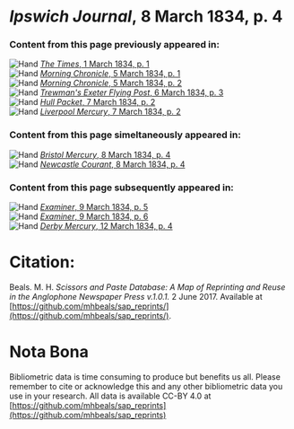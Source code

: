# *Ipswich Journal*, 8 March 1834, p. 4  
  
### Content from this page previously appeared in:  
![Hand](http://scissorsandpaste.net/wp-content/uploads/2017/06/smallhandpointer.png) [*The Times*, 1 March 1834, p. 1](https://mhbeals.github.io/sap_html/The-Times/The-Times-1-March-1834-p-1)  
![Hand](http://scissorsandpaste.net/wp-content/uploads/2017/06/smallhandpointer.png) [*Morning Chronicle*, 5 March 1834, p. 1](https://mhbeals.github.io/sap_html/Morning-Chronicle/Morning-Chronicle-5-March-1834-p-1)  
![Hand](http://scissorsandpaste.net/wp-content/uploads/2017/06/smallhandpointer.png) [*Morning Chronicle*, 5 March 1834, p. 2](https://mhbeals.github.io/sap_html/Morning-Chronicle/Morning-Chronicle-5-March-1834-p-2)  
![Hand](http://scissorsandpaste.net/wp-content/uploads/2017/06/smallhandpointer.png) [*Trewman's Exeter Flying Post*, 6 March 1834, p. 3](https://mhbeals.github.io/sap_html/Trewman's-Exeter-Flying-Post/Trewman's-Exeter-Flying-Post-6-March-1834-p-3)  
![Hand](http://scissorsandpaste.net/wp-content/uploads/2017/06/smallhandpointer.png) [*Hull Packet*, 7 March 1834, p. 2](https://mhbeals.github.io/sap_html/Hull-Packet/Hull-Packet-7-March-1834-p-2)  
![Hand](http://scissorsandpaste.net/wp-content/uploads/2017/06/smallhandpointer.png) [*Liverpool Mercury*, 7 March 1834, p. 2](https://mhbeals.github.io/sap_html/Liverpool-Mercury/Liverpool-Mercury-7-March-1834-p-2)  
  
### Content from this page simeltaneously appeared in:  
![Hand](http://scissorsandpaste.net/wp-content/uploads/2017/06/smallhandpointer.png) [*Bristol Mercury*, 8 March 1834, p. 4](https://mhbeals.github.io/sap_html/Bristol-Mercury/Bristol-Mercury-8-March-1834-p-4)  
![Hand](http://scissorsandpaste.net/wp-content/uploads/2017/06/smallhandpointer.png) [*Newcastle Courant*, 8 March 1834, p. 4](https://mhbeals.github.io/sap_html/Newcastle-Courant/Newcastle-Courant-8-March-1834-p-4)  
  
### Content from this page subsequently appeared in:  
![Hand](http://scissorsandpaste.net/wp-content/uploads/2017/06/smallhandpointer.png) [*Examiner*, 9 March 1834, p. 5](https://mhbeals.github.io/sap_html/Examiner/Examiner-9-March-1834-p-5)  
![Hand](http://scissorsandpaste.net/wp-content/uploads/2017/06/smallhandpointer.png) [*Examiner*, 9 March 1834, p. 6](https://mhbeals.github.io/sap_html/Examiner/Examiner-9-March-1834-p-6)  
![Hand](http://scissorsandpaste.net/wp-content/uploads/2017/06/smallhandpointer.png) [*Derby Mercury*, 12 March 1834, p. 4](https://mhbeals.github.io/sap_html/Derby-Mercury/Derby-Mercury-12-March-1834-p-4)  


# Citation: 

Beals. M. H. *Scissors and Paste Database: A Map of Reprinting and Reuse in the Anglophone Newspaper Press v.1.0.1.* 2 June 2017. Available at [https://github.com/mhbeals/sap_reprints/](https://github.com/mhbeals/sap_reprints/). 

# Nota Bona

Bibliometric data is time consuming to produce but benefits us all. Please remember to cite or acknowledge this and any other bibliometric data you use in your research. All data is available CC-BY 4.0 at [https://github.com/mhbeals/sap_reprints](https://github.com/mhbeals/sap_reprints)